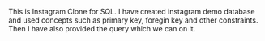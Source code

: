  This is Instagram Clone for SQL.
 I have created instagram demo database and used concepts such as primary key, foregin key and other constraints.
 Then I have also provided the query which we can on it.
